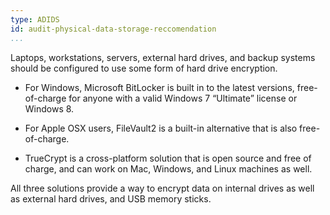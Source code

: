 ```yaml
---
type: ADIDS
id: audit-physical-data-storage-reccomendation
...
```


Laptops, workstations, servers, external hard drives, and backup systems should be configured to use some form of hard drive encryption.

  * For Windows, Microsoft BitLocker is built in to the latest versions, free-of-charge for anyone with a valid Windows 7 “Ultimate” license or Windows 8.

  * For Apple OSX users, FileVault2 is a built-in alternative that is also free-of-charge.
  
  * TrueCrypt is a cross-platform solution that is open source and free of charge, and can work on Mac, Windows, and Linux machines as well.

All three solutions provide a way to encrypt data on internal drives as well as external hard drives, and USB memory sticks.
